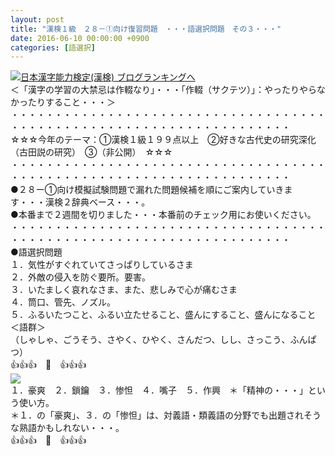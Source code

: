 ```yaml
---
layout: post
title: "漢検１級　２８－①向け復習問題　・・・語選択問題　その３・・・"
date: 2016-06-10 00:00:00 +0900
categories: [語選択]
---
```


[![](/syuusyuu9701/assets/images/漢検１級-２８－①向け復習問題-・・・語選択問題-その３・・・-br_c_3028_1.gif)](http://blog.with2.net/link.php?1659096:3028 "日本漢字能力検定(漢検) ブログランキングへ")[日本漢字能力検定(漢検) ブログランキングへ](http://blog.with2.net/link.php?1659096:3028)  
＜「漢字の学習の大禁忌は作輟なり」・・・「作輟（サクテツ）」：やったりやらなかったりすること・・・＞  
・・・・・・・・・・・・・・・・・・・・・・・・・・・・・・・・・・・・・・・・・・・・・・・・・・・・・・・・・・・・・・・・・・・・  
☆☆☆今年のテーマ：①漢検１級１９９点以上　②好きな古代史の研究深化（古田説の研究）　③（非公開）　☆☆☆　　  
・・・・・・・・・・・・・・・・・・・・・・・・・・・・・・・・・・・・・・・・・・・・・・・・・・・・・・・・・・・・・・・・・・・・  
●２８ー①向け模擬試験問題で漏れた問題候補を順にご案内していきます・・・漢検２辞典ベース・・・。  
●本番まで２週間を切りました・・・本番前のチェック用にお使いください。  
・・・・・・・・・・・・・・・・・・・・・・・・・・・・・・・・・・・・・・・・・・・・・・・・・・・・・・・・・・・・・・・・・・・・  
●語選択問題  
１．気性がすぐれていてさっぱりしているさま　  
２．外敵の侵入を防ぐ要所。要害。  
３．いたましく哀れなさま、また、悲しみで心が痛むさま　  
４．筒口、管先、ノズル。  
５．ふるいたつこと、ふるい立たせること、盛んにすること、盛んになること  
＜語群＞  
（しゃしゃ、ごうそう、さやく、ひやく、さんだつ、しし、さっこう、ふんぱつ）  
👍👍👍　🐒　👍👍👍  
![](/syuusyuu9701/assets/images/漢検１級-２８－①向け復習問題-・・・語選択問題-その３・・・-911e0bdf8db27074f921c93c758b61ce.png)  
１．豪爽　２．鎖鑰　３．惨怛　４．嘴子　５．作興　＊「精神の・・・」という使い方。  
＊１．の「豪爽」、３．の「惨怛」は、対義語・類義語の分野でも出題されそうな熟語かもしれない・・・。  
👍👍👍　🐒　👍👍👍  